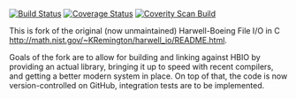 [![Build
Status](https://travis-ci.org/nschloe/hbio.svg?branch=master)](https://travis-ci.org/nschloe/hbio)
[![Coverage Status](https://img.shields.io/coveralls/nschloe/hbio.svg)](https://coveralls.io/r/nschloe/hbio?branch=master)
[![Coverity Scan Build](https://scan.coverity.com/projects/2873/badge.svg)](https://scan.coverity.com/projects/2873)



This is fork of the original (now unmaintained) Harwell-Boeing File I/O in C
<http://math.nist.gov/~KRemington/harwell_io/README.html>.

Goals of the fork are to allow for building and linking against HBIO by
providing an actual library, bringing it up to speed with recent compilers,
and getting a better modern system in place. On top of that, the code is now
version-controlled on GitHub, integration tests are to be implemented.
